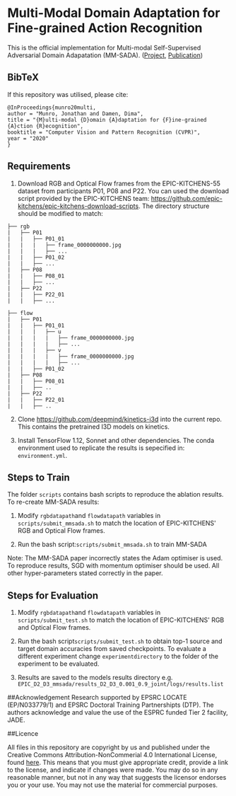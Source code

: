 # Multi-Modal Domain Adaptation for Fine-grained Action Recognition
This is the official implementation for Multi-modal Self-Supervised Adversarial Domain Adapatation (MM-SADA). 
 ([Project](https://jonmun.github.io/mmsada/), [Publication](https://openaccess.thecvf.com/content_CVPR_2020/html/Munro_Multi-Modal_Domain_Adaptation_for_Fine-Grained_Action_Recognition_CVPR_2020_paper.html))

## BibTeX
If this repository was utilised, please cite:
```
@InProceedings{munro20multi,
author = "Munro, Jonathan and Damen, Dima",
title = "{M}ulti-modal {D}omain {A}daptation for {F}ine-grained {A}ction {R}ecognition",
booktitle = "Computer Vision and Pattern Recognition (CVPR)",
year = "2020"
}
```

## Requirements  
1. Download RGB and Optical Flow frames from the EPIC-KITCHENS-55 dataset from participants P01, P08 and P22. You can used the download script provided by the EPIC-KITCHENS team: https://github.com/epic-kitchens/epic-kitchens-download-scripts. The directory structure should be modified to match:

```
├── rgb
|   ├── P01
|   |   ├── P01_01
|   |   |   ├── frame_0000000000.jpg
|   |   |   ├── ...
|   |   ├── P01_02
|   |   ├── ...
|   ├── P08
|   |   ├── P08_01
|   |   ├── ...
|   ├── P22
|   |   ├── P22_01
|   |   ├── ...

├── flow
|   ├── P01
|   |   ├── P01_01
|   |   |   ├── u 
|   |   |   |   ├── frame_0000000000.jpg
|   |   |   |   ├── ...
|   |   |   ├── v
|   |   |   |   ├── frame_0000000000.jpg
|   |   |   |   ├── ...
|   |   ├── P01_02
|   ├── P08
|   |   ├── P08_01
|   |   ├── ..
|   ├── P22
|   |   ├── P22_01
|   |   ├── ..
```
        

2. Clone https://github.com/deepmind/kinetics-i3d into the current repo. This contains the pretrained I3D models on kinetics.

3. Install TensorFlow 1.12, Sonnet and other dependencies. The conda environment used to replicate the results is sepecified in: ```environment.yml```.

## Steps to Train
The folder ```scripts``` contains bash scripts to reproduce the ablation results. To re-create MM-SADA results:

1. Modify ```rgbdatapath```and ```flowdatapath``` variables in ```scripts/submit_mmsada.sh``` to match the location of EPIC-KITCHENS' RGB and Optical Flow frames.

2. Run the bash script:```scripts/submit_mmsada.sh``` to train MM-SADA

Note: The MM-SADA paper incorrectly states the Adam optimiser is used. To reproduce results, SGD with momentum optimiser should be used. All other hyper-parameters stated correctly in the paper. 

## Steps for Evaluation

1. Modify ```rgbdatapath```and ```flowdatapath``` variables in ```scripts/submit_test.sh``` to match the location of EPIC-KITCHENS' RGB and Optical Flow frames.

2. Run the bash script```scripts/submit_test.sh``` to obtain top-1 source and target domain accuracies from saved checkpoints. To evaluate a different experiment change ```experimentdirectory``` to the folder of the experiment to be evaluated.

3. Results are saved to the models results directory e.g. ```EPIC_D2_D3_mmsada/results_D2_D3_0.001_0.9_joint/logs/results.list```


##Acknowledgement
Research supported by EPSRC LOCATE (EP/N033779/1) and EPSRC Doctoral Training Partnershipts (DTP). The authors acknowledge and value the use of the ESPRC funded Tier 2 facility, JADE.

##Licence

All files in this repository are copyright by us and published under the Creative Commons Attribution-NonCommerial 4.0 International License, found [here](https://creativecommons.org/licenses/by-nc/4.0/). This means that you must give appropriate credit, provide a link to the license, and indicate if changes were made. You may do so in any reasonable manner, but not in any way that suggests the licensor endorses you or your use. You may not use the material for commercial purposes.

